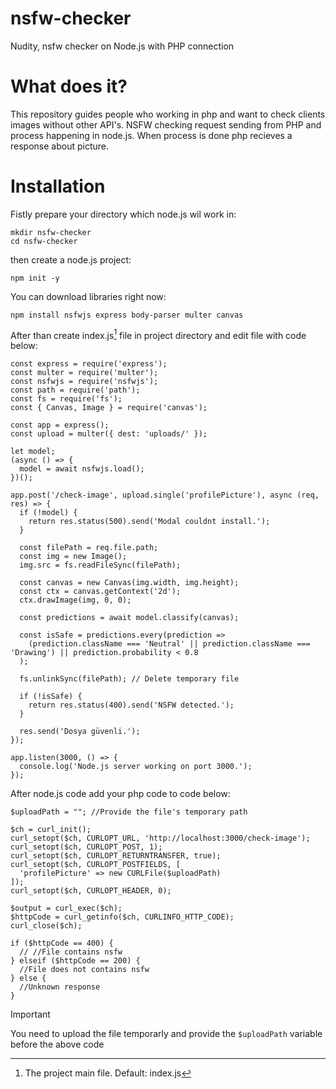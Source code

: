 # nsfw-checker
Nudity, nsfw checker on Node.js with PHP connection

# What does it?
This repository guides people who working in php and want to check clients images without other API's. NSFW checking request sending from PHP and process happening in node.js. When process is done php recieves a response about picture.

# Installation

Fistly prepare your directory which node.js wil work in:
```
mkdir nsfw-checker
cd nsfw-checker
```
then create a node.js project:
```
npm init -y
```
You can download libraries right now:
```
npm install nsfwjs express body-parser multer canvas
```
After than create index.js[^1] file in project directory and edit file with code below:
```
const express = require('express');
const multer = require('multer');
const nsfwjs = require('nsfwjs');
const path = require('path');
const fs = require('fs');
const { Canvas, Image } = require('canvas');

const app = express();
const upload = multer({ dest: 'uploads/' });

let model;
(async () => {
  model = await nsfwjs.load();
})();

app.post('/check-image', upload.single('profilePicture'), async (req, res) => {
  if (!model) {
    return res.status(500).send('Modal couldnt install.');
  }

  const filePath = req.file.path;
  const img = new Image();
  img.src = fs.readFileSync(filePath);

  const canvas = new Canvas(img.width, img.height);
  const ctx = canvas.getContext('2d');
  ctx.drawImage(img, 0, 0);

  const predictions = await model.classify(canvas);

  const isSafe = predictions.every(prediction => 
    (prediction.className === 'Neutral' || prediction.className === 'Drawing') || prediction.probability < 0.8
  );

  fs.unlinkSync(filePath); // Delete temporary file

  if (!isSafe) {
    return res.status(400).send('NSFW detected.');
  }

  res.send('Dosya güvenli.');
});

app.listen(3000, () => {
  console.log('Node.js server working on port 3000.');
});
```
After node.js code add your php code to code below:
```
$uploadPath = ""; //Provide the file's temporary path

$ch = curl_init();
curl_setopt($ch, CURLOPT_URL, 'http://localhost:3000/check-image');
curl_setopt($ch, CURLOPT_POST, 1);
curl_setopt($ch, CURLOPT_RETURNTRANSFER, true);
curl_setopt($ch, CURLOPT_POSTFIELDS, [
  'profilePicture' => new CURLFile($uploadPath)
]);
curl_setopt($ch, CURLOPT_HEADER, 0);

$output = curl_exec($ch);
$httpCode = curl_getinfo($ch, CURLINFO_HTTP_CODE);
curl_close($ch);

if ($httpCode == 400) {
  // //File contains nsfw
} elseif ($httpCode == 200) {
  //File does not contains nsfw
} else {
  //Unknown response
}
```
> [!IMPORTANT]
> You need to upload the file temporarly and provide the ```$uploadPath``` variable before the above code

[^1]: The project main file. Default: index.js


